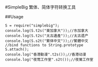 #SimpleBig
繁体、简体字符转换工具

##Usage

	S = require("simplebig");
	console.log(S.t2s("東加拿大"));//东加拿大
	console.log(S.t2s("太古遺產"));//太古遗产
	console.log(S.s2t("繁体中文"));//繁體中文
	//bind functions to String.prototype
	S.attach();
	console.log("香港動漫".t2s());//香港动漫
	console.log("夜莺工作室".s2t());//夜鶯工作室
